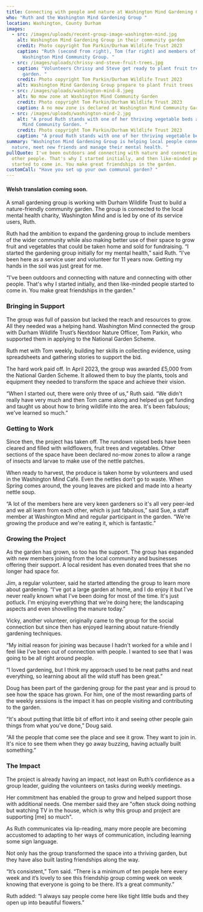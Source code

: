 ```yaml
---
title: Connecting with people and nature at Washington Mind Gardening Group
who: "Ruth and the Washington Mind Gardening Group "
location: Washington, County Durham
images:
  - src: /images/uploads/recent-group-image-washington-mind.jpg
    alt: Washington Mind Gardening Group in their community garden
    credit: Photo copyright Tom Parkin/Durham Wildlife Trust 2023
    caption: "Ruth (second from right), Tom (far right) and members of the
      Washington Mind Community Group. "
  - src: /images/uploads/chrissy-and-steve-fruit-trees.jpg
    caption: "Volunteers Chrissy and Steve get ready to plant fruit trees in the
      garden. "
    credit: Photo copyright Tom Parkin/Durham Wildlife Trust 2023
    alt: Washington Mind Gardening Group prepare to plant fruit trees
  - src: /images/uploads/washington-mind-8.jpeg
    alt: No mow zone at Washington Mind Community Garden
    credit: Photo copyright Tom Parkin/Durham Wildlife Trust 2023
    caption: A no mow zone is declared at Washington Mind Community Garden.
  - src: /images/uploads/washington-mind-2.jpg
    alt: "A proud Ruth stands with one of her thriving vegetable beds at Washington
      Mind Community Garden. "
    credit: Photo copyright Tom Parkin/Durham Wildlife Trust 2023
    caption: "A proud Ruth stands with one of her thriving vegetable beds. "
summary: "Washington Mind Gardening Group is helping local people connect with
  nature, meet new friends and manage their mental health. "
pullQuote: I've been outdoors and connecting with nature and connecting with
  other people. That's why I started initially, and then like-minded people
  started to come in. You make great friendships in the garden.
customCall: "Have you set up your own communal garden? "
---
```

#### W﻿elsh translation coming soon.

A small gardening group is working with Durham Wildlife Trust to build a nature-friendly community garden. The group is connected to the local mental health charity, Washington Mind and is led by one of its service users, Ruth. 

Ruth had the ambition to expand the gardening group to include members of the wider community while also making better use of their space to grow fruit and vegetables that could be taken home and sold for fundraising. 
“I started the gardening group initially for my mental health,” said Ruth. “I've been here as a service user and volunteer for 11 years now. Getting my hands in the soil was just great for me.

“I've been outdoors and connecting with nature and connecting with other people. That's why I started initially, and then like-minded people started to come in. You make great friendships in the garden.”

### Bringing in Support

The group was full of passion but lacked the reach and resources to grow. All they needed was a helping hand. Washington Mind connected the group with Durham Wildlife Trust’s Nextdoor Nature Officer, Tom Parkin, who supported them in applying to the National Garden Scheme.

Ruth met with Tom weekly, building her skills in collecting evidence, using spreadsheets and gathering stories to support the bid. 

The hard work paid off. In April 2023, the group was awarded £5,000 from the National Garden Scheme. It allowed them to buy the plants, tools and equipment they needed to transform the space and achieve their vision. 

“When I started out, there were only three of us,” Ruth said. “We didn't really have very much and then Tom came along and helped us get funding and taught us about how to bring wildlife into the area. It's been fabulous; we've learned so much.”

### Getting to Work

Since then, the project has taken off. The rundown raised beds have been cleared and filled with wildflowers, fruit trees and vegetables. Other sections of the space have been declared no-mow zones to allow a range of insects and larvae to make use of the nettle patches. 

When ready to harvest, the produce is taken home by volunteers and used in the Washington Mind Café. Even the nettles don’t go to waste. When Spring comes around, the young leaves are picked and made into a hearty nettle soup. 

“A lot of the members here are very keen gardeners so it's all very peer-led and we all learn from each other, which is just fabulous,” said Sue, a staff member at Washington Mind and regular participant in the garden. “We're growing the produce and we're eating it, which is fantastic.”

### Growing the Project

As the garden has grown, so too has the support. The group has expanded with new members joining from the local community and businesses offering their support. A local resident has even donated trees that she no longer had space for.

Jim, a regular volunteer, said he started attending the group to learn more about gardening. “I've got a large garden at home, and I do enjoy it but I’ve never really known what I've been doing for most of the time. It's just potluck. I'm enjoying everything that we're doing here; the landscaping aspects and even shovelling the manure today.”

Vicky, another volunteer, originally came to the group for the social connection but since then has enjoyed learning about nature-friendly gardening techniques. 

“My initial reason for joining was because I hadn't worked for a while and I feel like I've been out of connection with people. I wanted to see that I was going to be all right around people.

“I loved gardening, but I think my approach used to be neat paths and neat everything, so learning about all the wild stuff has been great.”

Doug has been part of the gardening group for the past year and is proud to see how the space has grown. For him, one of the most rewarding parts of the weekly sessions is the impact it has on people visiting and contributing to the garden.

“It's about putting that little bit of effort into it and seeing other people gain things from what you've done,” Doug said. 

“All the people that come see the place and see it grow. They want to join in. It's nice to see them when they go away buzzing, having actually built something.”

### The Impact

The project is already having an impact, not least on Ruth’s confidence as a group leader, guiding the volunteers on tasks during weekly meetings.

Her commitment has enabled the group to grow and helped support those with additional needs. One member said they are "often stuck doing nothing but watching TV in the house, which is why this group and project are supporting \[me] so much". 

As Ruth communicates via lip-reading, many more people are becoming accustomed to adapting to her ways of communication, including learning some sign language. 

Not only has the group transformed the space into a thriving garden, but they have also built lasting friendships along the way. 

“It’s consistent,” Tom said. “There is a minimum of ten people here every week and it’s lovely to see this friendship group coming week on week knowing that everyone is going to be there. It’s a great community.” 

Ruth added: “I always say people come here like tight little buds and they open up into beautiful flowers.”